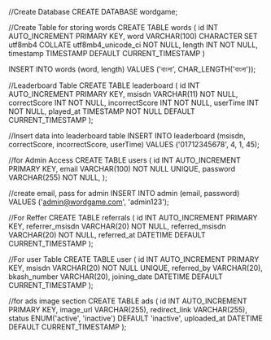 //Create Database
CREATE DATABASE wordgame;

//Create Table for storing words
CREATE TABLE words (
    id INT AUTO_INCREMENT PRIMARY KEY,
    word VARCHAR(100) CHARACTER SET utf8mb4 COLLATE utf8mb4_unicode_ci NOT NULL,
    length INT NOT NULL,
    timestamp TIMESTAMP DEFAULT CURRENT_TIMESTAMP
)


INSERT INTO words (word, length) VALUES ('বাংলা', CHAR_LENGTH('বাংলা'));


//Leaderboard Table
CREATE TABLE leaderboard (
    id INT AUTO_INCREMENT PRIMARY KEY,
    msisdn VARCHAR(11) NOT NULL,
    correctScore INT NOT NULL,
    incorrectScore INT NOT NULL,
    userTime INT NOT NULL,
    played_at TIMESTAMP NOT NULL DEFAULT CURRENT_TIMESTAMP
);


//Insert data into leaderboard table
INSERT INTO leaderboard (msisdn, correctScore, incorrectScore, userTime)
VALUES ('01712345678', 4, 1, 45);


//for Admin Access
CREATE TABLE users (
    id INT AUTO_INCREMENT PRIMARY KEY,
    email VARCHAR(100) NOT NULL UNIQUE,
    password VARCHAR(255) NOT NULL,
);


//create email, pass for admin
INSERT INTO admin (email, password) 
VALUES ('admin@wordgame.com', 'admin123');



//For Reffer
CREATE TABLE referrals (
  id INT AUTO_INCREMENT PRIMARY KEY,
  referrer_msisdn VARCHAR(20) NOT NULL,
  referred_msisdn VARCHAR(20) NOT NULL,
  referred_at DATETIME DEFAULT CURRENT_TIMESTAMP
);


//For user Table
CREATE TABLE user (
  id INT AUTO_INCREMENT PRIMARY KEY,
  msisdn VARCHAR(20) NOT NULL UNIQUE,
  referred_by VARCHAR(20),
  bkash_number VARCHAR(20),
  joining_date DATETIME DEFAULT CURRENT_TIMESTAMP
);


//for ads image section
CREATE TABLE ads (
  id INT AUTO_INCREMENT PRIMARY KEY,
  image_url VARCHAR(255),
  redirect_link VARCHAR(255),
  status ENUM('active', 'inactive') DEFAULT 'inactive',
  uploaded_at DATETIME DEFAULT CURRENT_TIMESTAMP
);



